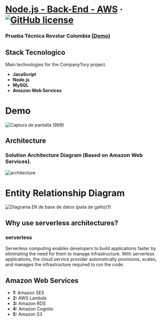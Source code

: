 # [Node.js - Back-End - AWS](https://demo-react2.vercel.app/dashboard/user) &middot;  [![GitHub license](https://img.shields.io/badge/license-MIT-blue.svg)](https://github.com/facebook/react/blob/main/LICENSE) 
### Prueba Técnica Revstar Colombia [(Demo)](https://demo-react2.vercel.app/dashboard/user)

## Stack Tecnologico

Main technologies for the CompanyTory project.

* **JavaScript** 
* **Node.js** 
* **MySQL** 
* **Amazon Web Services**

# Demo

![Captura de pantalla (989)](https://user-images.githubusercontent.com/42001590/218299478-d9a244bb-f8da-44ad-9dbf-3222389da496.png)


## Architecture

### Solution Architecture Diagram (Based on Amazon Web Services).

![architecture](https://user-images.githubusercontent.com/42001590/218430331-786b8be2-c6b3-4ea3-9ad5-7fef812de730.png)

# Entity Relationship Diagram

![Diagrama ER de base de datos (pata de gallo)(1)](https://user-images.githubusercontent.com/42001590/218332414-34d6faa8-c32b-4d2c-b43d-8ee6eb9e0ed4.png)

## Why use serverless architectures?

### serverless 

Serverless computing enables developers to build applications faster by eliminating the need for them to manage infrastructure. With serverless applications, the cloud service provider automatically provisions, scales, and manages the infrastructure required to run the code.

## Amazon Web Services

* **1:** Amazon SES
* **2:** AWS Lambda
* **3:** Amazon RDS
* **4:** Amazon Cognito
* **5:** Amazon S3
